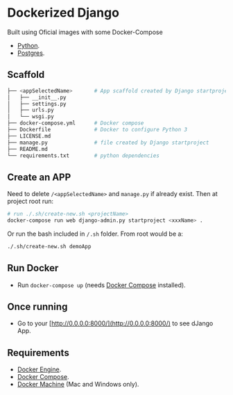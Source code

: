 # Dockerized Django
Built using Oficial images with some Docker-Compose
* [Python](https://hub.docker.com/_/python/).
* [Postgres](https://hub.docker.com/_/postgres/).

## Scaffold
```bash
├── <appSelectedName>       # App scaffold created by Django startproject
│   ├── __init__.py
│   ├── settings.py
│   ├── urls.py
│   └── wsgi.py
├── docker-compose.yml      # Docker compose
├── Dockerfile              # Docker to configure Python 3
├── LICENSE.md
├── manage.py               # file created by Django startproject
├── README.md
└── requirements.txt        # python dependencies
```

## Create an APP
Need to delete `/<appSelectedName>` and `manage.py` if already exist. Then at project root run:

```bash
# run ./.sh/create-new.sh <projectName>
docker-compose run web django-admin.py startproject <xxxName> .
```

Or run the bash included in `/.sh` folder. From root would be a:

```bash
./.sh/create-new.sh demoApp
```

## Run Docker
* Run `docker-compose up` (needs [Docker Compose](https://docs.docker.com/compose/) installed).

## Once running
* Go to your [http://0.0.0.0:8000/](http://0.0.0.0:8000/) to see dJango App.

## Requirements
* [Docker Engine](https://docs.docker.com/installation/).
* [Docker Compose](https://docs.docker.com/compose/).
* [Docker Machine](https://docs.docker.com/machine/) (Mac and Windows only).
